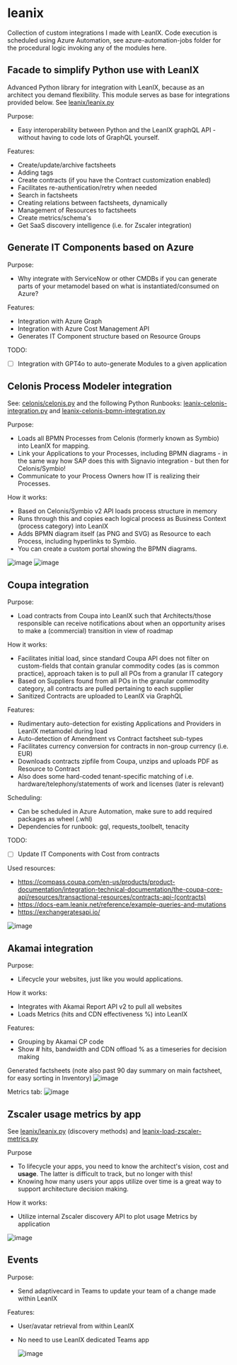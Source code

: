 # leanix
Collection of custom integrations I made with LeanIX. Code execution is scheduled using Azure Automation, see azure-automation-jobs folder for the procedural logic invoking any of the modules here.

## Facade to simplify Python use with LeanIX
Advanced Python library for integration with LeanIX, because as an architect you demand flexibility. This module serves as base for integrations provided below.
See [leanix/leanix.py](./leanix/leanix.py)

Purpose:
- Easy interoperability between Python and the LeanIX graphQL API - without having to code lots of GraphQL yourself.

Features:
- Create/update/archive factsheets
- Adding tags
- Create contracts (if you have the Contract customization enabled)
- Facilitates re-authentication/retry when needed
- Search in factsheets
- Creating relations between factsheets, dynamically
- Management of Resources to factsheets
- Create metrics/schema's
- Get SaaS discovery intelligence (i.e. for Zscaler integration)

## Generate IT Components based on Azure
Purpose:
- Why integrate with ServiceNow or other CMDBs if you can generate parts of your metamodel based on what is instantiated/consumed on Azure?

Features:
- Integration with Azure Graph
- Integration with Azure Cost Management API
- Generates IT Component structure based on Resource Groups

TODO:
- [ ] Integration with GPT4o to auto-generate Modules to a given application

## Celonis Process Modeler integration
See:
[celonis/celonis.py](./celonis/celonis.py) and the following Python Runbooks: [leanix-celonis-integration.py](./azure-automation-jobs/leanix-celonis-integration.py) and [leanix-celonis-bpmn-integration.py](./azure-automation-jobs/leanix-celonis-bpmn-integration.py)

Purpose:
- Loads all BPMN Processes from Celonis (formerly known as Symbio) into LeanIX for mapping.
- Link your Applications to your Processes, including BPMN diagrams - in the same way how SAP does this with Signavio integration - but then for Celonis/Symbio!
- Communicate to your Process Owners how IT is realizing their Processes.

How it works:
- Based on Celonis/Symbio v2 API loads process structure in memory
- Runs through this and copies each logical process as Business Context (process category) into LeanIX
- Adds BPMN diagram itself (as PNG and SVG) as Resource to each Process, including hyperlinks to Symbio.
- You can create a custom portal showing the BPMN diagrams.

![image](https://github.com/user-attachments/assets/eac1074e-ceac-488e-91ff-e96a1f54331d)
![image](https://github.com/user-attachments/assets/7618f667-b72b-48d7-a9d0-a0db82c5dd6f)


## Coupa integration
Purpose:
- Load contracts from Coupa into LeanIX such that Architects/those responsible can receive notifications about when an opportunity arises to make a (commercial) transition in view of roadmap

How it works:
- Facilitates initial load, since standard Coupa API does not filter on custom-fields that contain granular commodity codes (as is common practice), approach taken is to pull all POs from a granular IT category
- Based on Suppliers found from all POs in the granular commodity category, all contracts are pulled pertaining to each supplier
- Sanitized Contracts are uploaded to LeanIX via GraphQL

Features:
- Rudimentary auto-detection for existing Applications and Providers in LeanIX metamodel during load
- Auto-detection of Amendment vs Contract factsheet sub-types
- Facilitates currency conversion for contracts in non-group currency (i.e. EUR)
- Downloads contracts zipfile from Coupa, unzips and uploads PDF as Resource to Contract
- Also does some hard-coded tenant-specific matching of i.e. hardware/telephony/statements of work and licenses (later is relevant)

Scheduling:
- Can be scheduled in Azure Automation, make sure to add required packages as wheel (.whl)
- Dependencies for runbook: gql, requests_toolbelt, tenacity

TODO: 
- [ ] Update IT Components with Cost from contracts

Used resources:
- https://compass.coupa.com/en-us/products/product-documentation/integration-technical-documentation/the-coupa-core-api/resources/transactional-resources/contracts-api-(contracts)
- https://docs-eam.leanix.net/reference/example-queries-and-mutations
- https://exchangeratesapi.io/

![image](https://github.com/user-attachments/assets/d7690ba6-0186-43d0-bccd-57f4a3483508)

## Akamai integration
Purpose:
- Lifecycle your websites, just like you would applications.

How it works:
- Integrates with Akamai Report API v2 to pull all websites
- Loads Metrics (hits and CDN effectiveness %) into LeanIX

Features:
- Grouping by Akamai CP code
- Show # hits, bandwidth and CDN offload % as a timeseries for decision making

Generated factsheets (note also past 90 day summary on main factsheet, for easy sorting in Inventory)
![image](https://github.com/user-attachments/assets/e469c522-aff6-42c8-96d1-a8bc6fce5fc6)

Metrics tab:
![image](https://github.com/user-attachments/assets/60848a73-ecbe-4a47-9cf2-34a1b5531d69)

## Zscaler usage metrics by app
See [leanix/leanix.py](./leanix/leanix.py) (discovery methods) and [leanix-load-zscaler-metrics.py](./azure-automation-jobs/leanix-load-zscaler-metrics.py)

Purpose
- To lifecycle your apps, you need to know the architect's vision, cost and **usage**. The latter is difficult to track, but no longer with this!
- Knowing how many users your apps utilize over time is a great way to support architecture decision making.

How it works:
- Utilize internal Zscaler discovery API to plot usage Metrics by application

![image](https://github.com/user-attachments/assets/e136e21b-0468-4e43-a088-c0d5dcf8be8c)


## Events
Purpose:
- Send adaptivecard in Teams to update your team of a change made within LeanIX

Features:
- User/avatar retrieval from within LeanIX
- No need to use LeanIX dedicated Teams app

  ![image](https://github.com/user-attachments/assets/f2ad94f5-e964-489d-9cd1-3b09fbadb4b1)


